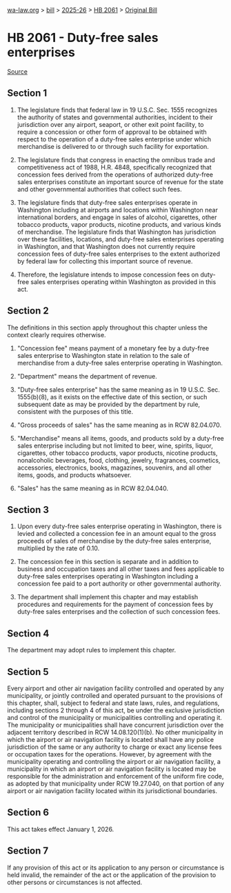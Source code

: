 [wa-law.org](/) > [bill](/bill/) > [2025-26](/bill/2025-26/) > [HB 2061](/bill/2025-26/hb/2061/) > [Original Bill](/bill/2025-26/hb/2061/1/)

# HB 2061 - Duty-free sales enterprises

[Source](http://lawfilesext.leg.wa.gov/biennium/2025-26/Pdf/Bills/House%20Bills/2061.pdf)

## Section 1
1. The legislature finds that federal law in 19 U.S.C. Sec. 1555 recognizes the authority of states and governmental authorities, incident to their jurisdiction over any airport, seaport, or other exit point facility, to require a concession or other form of approval to be obtained with respect to the operation of a duty-free sales enterprise under which merchandise is delivered to or through such facility for exportation.

2. The legislature finds that congress in enacting the omnibus trade and competitiveness act of 1988, H.R. 4848, specifically recognized that concession fees derived from the operations of authorized duty-free sales enterprises constitute an important source of revenue for the state and other governmental authorities that collect such fees.

3. The legislature finds that duty-free sales enterprises operate in Washington including at airports and locations within Washington near international borders, and engage in sales of alcohol, cigarettes, other tobacco products, vapor products, nicotine products, and various kinds of merchandise. The legislature finds that Washington has jurisdiction over these facilities, locations, and duty-free sales enterprises operating in Washington, and that Washington does not currently require concession fees of duty-free sales enterprises to the extent authorized by federal law for collecting this important source of revenue.

4. Therefore, the legislature intends to impose concession fees on duty-free sales enterprises operating within Washington as provided in this act.

## Section 2
The definitions in this section apply throughout this chapter unless the context clearly requires otherwise.

1. "Concession fee" means payment of a monetary fee by a duty-free sales enterprise to Washington state in relation to the sale of merchandise from a duty-free sales enterprise operating in Washington.

2. "Department" means the department of revenue.

3. "Duty-free sales enterprise" has the same meaning as in 19 U.S.C. Sec. 1555(b)(8), as it exists on the effective date of this section, or such subsequent date as may be provided by the department by rule, consistent with the purposes of this title.

4. "Gross proceeds of sales" has the same meaning as in RCW 82.04.070.

5. "Merchandise" means all items, goods, and products sold by a duty-free sales enterprise including but not limited to beer, wine, spirits, liquor, cigarettes, other tobacco products, vapor products, nicotine products, nonalcoholic beverages, food, clothing, jewelry, fragrances, cosmetics, accessories, electronics, books, magazines, souvenirs, and all other items, goods, and products whatsoever.

6. "Sales" has the same meaning as in RCW 82.04.040.

## Section 3
1. Upon every duty-free sales enterprise operating in Washington, there is levied and collected a concession fee in an amount equal to the gross proceeds of sales of merchandise by the duty-free sales enterprise, multiplied by the rate of 0.10.

2. The concession fee in this section is separate and in addition to business and occupation taxes and all other taxes and fees applicable to duty-free sales enterprises operating in Washington including a concession fee paid to a port authority or other governmental authority.

3. The department shall implement this chapter and may establish procedures and requirements for the payment of concession fees by duty-free sales enterprises and the collection of such concession fees.

## Section 4
The department may adopt rules to implement this chapter.

## Section 5
Every airport and other air navigation facility controlled and operated by any municipality, or jointly controlled and operated pursuant to the provisions of this chapter, shall, subject to federal and state laws, rules, and regulations, including sections 2 through 4 of this act, be under the exclusive jurisdiction and control of the municipality or municipalities controlling and operating it. The municipality or municipalities shall have concurrent jurisdiction over the adjacent territory described in RCW 14.08.120(1)(b). No other municipality in which the airport or air navigation facility is located shall have any police jurisdiction of the same or any authority to charge or exact any license fees or occupation taxes for the operations. However, by agreement with the municipality operating and controlling the airport or air navigation facility, a municipality in which an airport or air navigation facility is located may be responsible for the administration and enforcement of the uniform fire code, as adopted by that municipality under RCW 19.27.040, on that portion of any airport or air navigation facility located within its jurisdictional boundaries.

## Section 6
This act takes effect January 1, 2026.

## Section 7
If any provision of this act or its application to any person or circumstance is held invalid, the remainder of the act or the application of the provision to other persons or circumstances is not affected.
